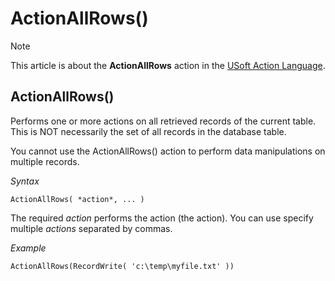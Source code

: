 # ActionAllRows()



> [!NOTE]
> This article is about the **ActionAllRows** action in the [USoft Action Language](/docs/Task%20flow/Action%20Language%20reference/USoft%20Action%20Language.md).

## **ActionAllRows()**

Performs one or more actions on all retrieved records of the current table. This is NOT necessarily the set of all records in the database table.

You cannot use the ActionAllRows() action to perform data manipulations on multiple records.

*Syntax*

```
ActionAllRows( *action*, ... )
```

The required *action* performs the action (the action). You can use specify multiple *actions* separated by commas.

*Example*

```
ActionAllRows(RecordWrite( 'c:\temp\myfile.txt' ))
```

 